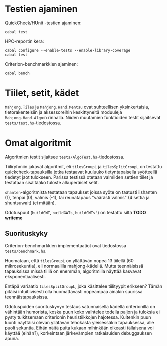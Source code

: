 # Testien ajaminen

QuickCheck/HUnit -testien ajaminen:

    cabal test

HPC-reportin kera:

    cabal configure --enable-tests --enable-library-coverage
    cabal test

Criterion-benchmarkkien ajaminen:

    cabal bench

# Tiilet, setit, kädet

`Mahjong.Tiles` ja `Mahjong.Hand.Mentsu` ovat suhteellisen yksinkertaisia,
tietorakenteisiin ja aksessoreihin keskittyneitä moduuleja `Mahjong.Hand.Algo`:n
rinnalla. Niiden muutamien funktioiden testit sijaitsevat
`tests/test.hs`-tiedostossa.

# Omat algoritmit

Algoritmien testit sijaitsee `tests/AlgoTest.hs`-tiedostossa.

Tiiliryhmiin jakavat algoritmit, eli `tilesGroupL` ja `tilesSplitGroupL` on
testattu quickcheck-tapauksilla jotka testaavat kuuluuko tietyntapaisella
syötteellä tiedetyt jaot tulokseen. Parissa testissä otetaan valmiiden settien
tiilet ja testataan sisältääkö tuloste alkuperäiset setit.

`shanten`-algoritmista testataan tapaukset joissa syöte on taatusti iishanten
(1), tenpai (0), valmis (-1), tai reunatapaus "väärästi valmis" (4 settiä ja
shuntsuwait) (ei mitään).

Odotuspuut (`buildGWT`, `buildGWTs`, `buildGWTs'`) on testattu siltä
**TODO writeme**

## Suorituskyky

Criterion-benchmarkkien implementaatiot ovat tiedostossa `tests/benchmark.hs`.

Huomataan, että `tilesGroupL` on yllättävän nopea 13 tiilellä (60
mikrosekuntia), eli normaalilla mahjong-kädellä. Mutta teennäisissä tapauksissa
missä tiiliä on enemmän, algoritmilla näyttää kasvavat eksponentiaalisesti.

Entäpä variaatio `tilesSplitGroupL`, joka käsittelee tiilityypit erikseen? Tämän
pitäisi intuitiivisesti olla huomattavasti nopeampaa ainakin suurissa
teennäistapauksissa.

Odotuspuiden suorituskyvyn testaus satunnaisella kädellä criterionilla on
vähintään humorista, koska puun koko vaihtelee todella paljon ja tuloksia ei
pysty tulkitsemaan criterionin heuristiikkojen hajotessa. Kuitenkin puun luonti
näyttäisi olevan yllätävän tehokasta yleisessäkin tapauksessa, alle puoli
sekuntia. Eihän näitä puita kukaan mihinkään oikeasti tällaisena voi käyttää
(eihän?), korkeintaan järkevämpien ratkaisuiden debuggauksen apuna.
